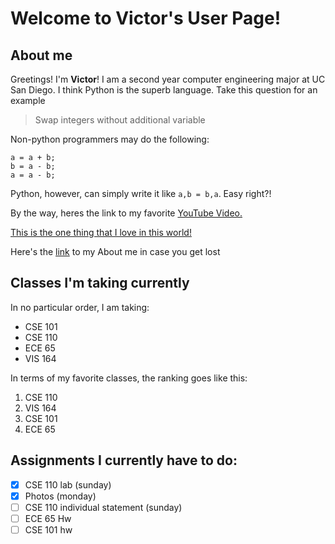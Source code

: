 # Welcome to Victor's User Page!

## About me 
Greetings! I'm **Victor**! I am a second year computer engineering major at UC San Diego. I think Python is the superb language. Take this question for an example
>Swap integers without additional variable

Non-python programmers may do the following: 
```
a = a + b;
b = a - b;
a = a - b;
```

Python, however, can simply write it like `a,b = b,a`. Easy right?!

By the way, heres the link to my favorite [YouTube Video.](https://www.youtube.com/watch?v=eBGIQ7ZuuiU)

[This is the one thing that I love in this world!](CONTRIBUTING.md)

Here's the [link](hhttps://victorkuu.github.io/CSE110-Lab-1/#about-me) to my About me in case you get lost

## Classes I'm taking currently
In no particular order, I am taking:
- CSE 101
- CSE 110
- ECE 65
- VIS 164

In terms of my favorite classes, the ranking goes like this:
1. CSE 110
2. VIS 164
3. CSE 101
4. ECE 65

## Assignments I currently have to do:
- [x] CSE 110 lab (sunday)
- [x] Photos (monday)
- [ ] CSE 110 individual statement (sunday)
- [ ] ECE 65 Hw
- [ ] CSE 101 hw

